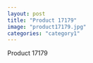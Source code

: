 ```yaml
---
layout: post
title: "Product 17179"
image: "product17179.jpg"
categories: "category1"
---
```

Product 17179
